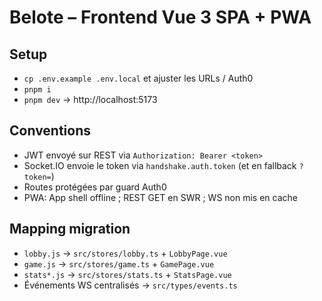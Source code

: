 # Belote – Frontend Vue 3 SPA + PWA

## Setup
- `cp .env.example .env.local` et ajuster les URLs / Auth0
- `pnpm i`
- `pnpm dev` → http://localhost:5173

## Conventions
- JWT envoyé sur REST via `Authorization: Bearer <token>`
- Socket.IO envoie le token via `handshake.auth.token` (et en fallback `?token=`)
- Routes protégées par guard Auth0
- PWA: App shell offline ; REST GET en SWR ; WS non mis en cache

## Mapping migration
- `lobby.js`  → `src/stores/lobby.ts` + `LobbyPage.vue`
- `game.js`   → `src/stores/game.ts` + `GamePage.vue`
- `stats*.js` → `src/stores/stats.ts` + `StatsPage.vue`
- Événements WS centralisés → `src/types/events.ts`
